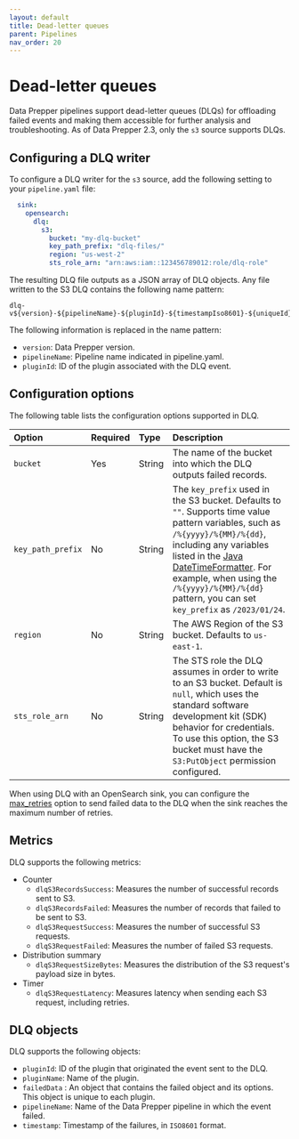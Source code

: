```yaml
---
layout: default
title: Dead-letter queues 
parent: Pipelines
nav_order: 20
---
```


# Dead-letter queues

Data Prepper pipelines support dead-letter queues (DLQs) for offloading failed events and making them accessible for further analysis and troubleshooting. As of Data Prepper 2.3, only the `s3` source supports DLQs.

## Configuring a DLQ writer

To configure a DLQ writer for the `s3` source, add the following setting to your `pipeline.yaml` file:

```yaml
  sink:
    opensearch:
      dlq:
        s3:
          bucket: "my-dlq-bucket"
          key_path_prefix: "dlq-files/"
          region: "us-west-2"
          sts_role_arn: "arn:aws:iam::123456789012:role/dlq-role"
```

The resulting DLQ file outputs as a JSON array of DLQ objects. Any file written to the S3 DLQ contains the following name pattern:

```
dlq-v${version}-${pipelineName}-${pluginId}-${timestampIso8601}-${uniqueId}
```

The following information is replaced in the name pattern:

- `version`: Data Prepper version.
- `pipelineName`: Pipeline name indicated in pipeline.yaml.
- `pluginId`: ID of the plugin associated with the DLQ event.

## Configuration options

The following table lists the configuration options supported in DLQ.

Option | Required | Type | Description
:--- | :--- | :--- | :---
`bucket` | Yes | String | The name of the bucket into which the DLQ outputs failed records.
`key_path_prefix` | No | String | The `key_prefix` used in the S3 bucket. Defaults to `""`. Supports time value pattern variables, such as `/%{yyyy}/%{MM}/%{dd}`, including any variables listed in the [Java DateTimeFormatter](https://docs.oracle.com/javase/8/docs/api/java/time/format/DateTimeFormatter.html). For example, when using the `/%{yyyy}/%{MM}/%{dd}` pattern, you can set `key_prefix` as `/2023/01/24`.
`region` | No | String | The AWS Region of the S3 bucket. Defaults to `us-east-1`.
`sts_role_arn` | No | String | The STS role the DLQ assumes in order to write to an S3 bucket. Default is `null`, which uses the standard software development kit (SDK) behavior for credentials. To use this option, the S3 bucket must have the `S3:PutObject` permission configured.

When using DLQ with an OpenSearch sink, you can configure the [max_retries]({{site.url}}{{site.baseurl}}/data-prepper/pipelines/configuration/sinks/opensearch/#configure-max_retries) option to send failed data to the DLQ when the sink reaches the maximum number of retries.

## Metrics

DLQ supports the following metrics:

- Counter
    - `dlqS3RecordsSuccess`: Measures the number of successful records sent to S3.
    - `dlqS3RecordsFailed`: Measures the number of records that failed to be sent to S3.
    - `dlqS3RequestSuccess`: Measures the number of successful S3 requests.
    - `dlqS3RequestFailed`: Measures the number of failed S3 requests.
- Distribution summary
    - `dlqS3RequestSizeBytes`: Measures the distribution of the S3 request's payload size in bytes.
- Timer
    - `dlqS3RequestLatency`: Measures latency when sending each S3 request, including retries.

## DLQ objects

DLQ supports the following objects:

- `pluginId`: ID of the plugin that originated the event sent to the DLQ.
- `pluginName`: Name of the plugin.
- `failedData` : An object that contains the failed object and its options. This object is unique to each plugin.
- `pipelineName`: Name of the Data Prepper pipeline in which the event failed.
- `timestamp`: Timestamp of the failures, in `ISO8601` format.

